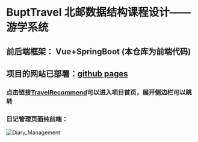 # BuptTravel 北邮数据结构课程设计——游学系统
## 前后端框架： Vue+SpringBoot (本仓库为前端代码)
## 项目的网站已部署：[github pages](https://12345txy.github.io/Data_Structure_Project/)
### 点击链接[TravelRecommend](https://12345txy.github.io/Data_Structure_Project/#/TravelRecommend)可以进入项目首页，展开侧边栏可以跳转
### 日记管理页面纯前端：
![Diary_Management](./img/demo.png "日记管理")